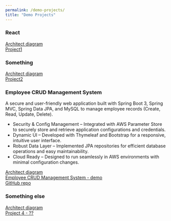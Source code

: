 ```yaml
---
permalink: /demo-projects/
title: "Demo Projects"
---
```

### React  
[Architect diagram]()  
[Project1](https://rtaylor02.github.io/project1)  


### Something  
[Architect diagram]()  
[Project2](http://helloworld-containerised-env.eba-jrvjunys.us-east-1.elasticbeanstalk.com/)  


### Employee CRUD Management System
A secure and user-friendly web application built with Spring Boot 3, Spring MVC, Spring Data JPA, and MySQL to manage employee records (Create, Read, Update, Delete).  
- Security & Config Management – Integrated with AWS Parameter Store to securely store and retrieve application configurations and credentials.  
- Dynamic UI – Developed with Thymeleaf and Bootstrap for a responsive, intuitive user interface.  
- Robust Data Layer – Implemented JPA repositories for efficient database operations and easy maintainability.  
- Cloud Ready – Designed to run seamlessly in AWS environments with minimal configuration changes.

[Architect diagram]()  
[Employee CRUD Management System - demo](http://Javarchitect-employee-management-env.eba-eqfyqmpk.us-east-1.elasticbeanstalk.com )  
[GitHub repo](https://github.com/rtaylor02/employee_mgt_system)


### Something else  
[Architect diagram]()  
[Project 4 - ??](http://luv2code-helloworld-demo-env.eba-unfeznkk.us-east-1.elasticbeanstalk.com/)  

